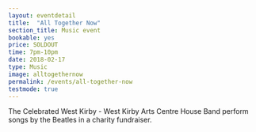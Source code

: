 ```yaml
---
layout: eventdetail
title:  "All Together Now"
section_title: Music event
bookable: yes
price: SOLDOUT
time: 7pm-10pm
date: 2018-02-17
type: Music
image: alltogethernow
permalink: /events/all-together-now
testmode: true
---
```


The Celebrated West Kirby - West Kirby Arts Centre House Band perform songs by the Beatles in a charity fundraiser.

